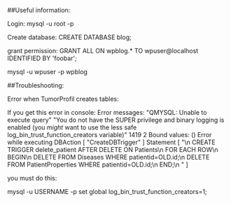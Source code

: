 ##Useful information:

Login:
mysql -u root -p

Create database:
CREATE DATABASE blog;

grant permission:
GRANT ALL ON wpblog.* TO wpuser@localhost IDENTIFIED BY 'foobar';

mysql -u wpuser -p wpblog

##Troubleshooting:

Error when TumorProfil creates tables:

If you get this error in console:
Error messages: "QMYSQL: Unable to execute query" "You do not have the SUPER privilege and binary logging is enabled (you *might* want to use the less safe log_bin_trust_function_creators variable)" 1419 2 
Bound values:  ()
Error while executing DBAction [ "CreateDBTrigger" ] Statement [ "\n                CREATE TRIGGER delete_patient AFTER DELETE ON Patients\n                FOR EACH ROW\n                BEGIN\n                    DELETE FROM Diseases          WHERE patientid=OLD.id;\n                    DELETE FROM PatientProperties WHERE patientid=OLD.id;\n                END;\n                " ]

you must do this:

mysql -u USERNAME -p
set global log_bin_trust_function_creators=1;